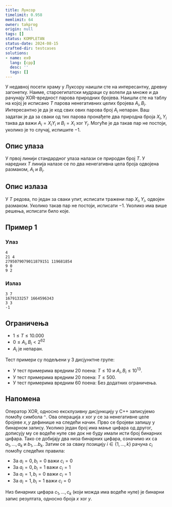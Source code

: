 ```yaml
---
title: Луксор
timelimit: 0.958
memlimit: 64
owner: takprog
origin: null
tags: []
status: KOMPLETAN
status-date: 2024-08-15
crafted-dir: testcases
solutions:
- name: ex0
  lang: [cpp]
  desc: ''
  tags: []
---
```


У недавној посети храму у Луксору наишли сте на интересантну, древну загонетку. Наиме, староегипатски мудраци су волели да множе и да рачунају XOR-вредност парова природних бројева. Наишли сте на таблу на којој је исписано $T$ парова ненегативних целих бројева $A_i, B_i$. Интересантно је да је код свих ових парова број $A_i$ непаран. Ваш задатак је да за сваки од тих парова пронађете два природна броја $X_i, Y_i$ таква да важи $A_i = X_iY_i$ и $B_i = X_i \text{ xor } Y_i$. Могуће је да такав пар не постоји, уколико је то случај, испишите $-1$.

## Опис улаза

У првој линији стандардног улаза налази се природан број $T$. У наредних $T$ линија налазе се по два ненегативна цела броја одвојена размаком, $A_i$ и $B_i$.

## Опис излаза

У $T$ редова, по један за сваки упит, исписати тражени пар $X_i, Y_i$, одвојен размаком. Уколико такав пар не постоји, исписати $-1$. Уколико има више решења, исписати било које.

## Пример 1

### Улаз

~~~
4
21 4
2795079079011879151 119681854
9 0
9 2
~~~

### Излаз

~~~
3 7
1679133257 1664596343
3 3
-1
~~~

## Ограничења

- $1 \leq T \leq 10.000$
- $0 \leq A_i, B_i < 2^{62}$
- $A_i$ је непаран.

Тест примери су подељени у 3 дисјунктне групе:

- У тест примерима вредним 20 поена: $T \leq 10$ и $A_i, B_i \leq 10^{13}$.
- У тест примерима вредним 20 поена: $T \leq 500$.
- У тест примерима вредним 60 поена: Без додатних ограничења.

## Напомена

Оператор XOR, односно ексклузивну дисјункцију у C++ записујемо помоћу симбола `^`. Ова операција $x\ \text{xor} \ y$ се за ненегативне целе бројеве $x,y$ дефинише на следећи начин. Прво се бројеви запишу у бинарном запису. Уколико један број има мање цифара од другог, дописују му се водеће нуле све док не буду имали исти број бинарних цифара. Тако се добијају два низа бинарних цифара, означимо их са $a_1, \ldots, a_k$ и $b_1, \ldots b_k$. Затим се за сваку позицију $i \in \{1, \ldots, k \}$ рачуна $c_i$ помоћу следећих правила:

* За $a_{i} = 0, b_{i} = 0$ важи $c_{i} = 0$
* За $a_{i} = 0, b_{i} = 1$ важи $c_{i} = 1$
* За $a_{i} = 1, b_{i} = 0$ важи $c_{i} = 1$
* За $a_{i} = 1, b_{i} = 1$ важи $c_{i} = 0$

Низ бинарних цифара $c_1, \ldots, c_k$ (који можда има водеће нуле) је бинарни запис резултата, односно броја $x \ \text{xor} \  y$.

